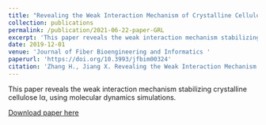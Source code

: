 ```yaml
---
title: "Revealing the Weak Interaction Mechanism of Crystalline Cellulose Iα by Molecular Dynamics Simulations"
collection: publications
permalink: /publication/2021-06-22-paper-GRL
excerpt: 'This paper reveals the weak interaction mechanism stabilizing crystalline cellulose Iα, using molecular dynamics simulations.'
date: 2019-12-01
venue: 'Journal of Fiber Bioengineering and Informatics '
paperurl: 'https://doi.org/10.3993/jfbim00324'
citation: 'Zhang H., Jiang X. Revealing the Weak Interaction Mechanism of Crystalline Cellulose Iα by Molecular Dynamics Simulations. <i>Journal of Fiber Bioengineering and Informatics</i>. 12(4): 167-178 (2019). '
---
```

This paper reveals the weak interaction mechanism stabilizing crystalline cellulose Iα, using molecular dynamics simulations.

[Download paper here](https://honghui-zhang.github.io/files/Zhang-JFBI-2019.pdf)

